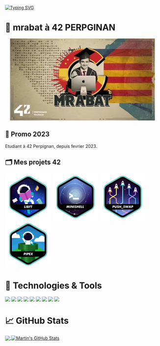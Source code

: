 [![Typing SVG](https://readme-typing-svg.demolab.com?font=Fira+Code&pause=1000&color=F79E27&random=true&width=435&lines=Reactjs+ReacjtNative+Nextjs;Student+at+42+perpignan)](https://git.io/typing-svg)

# 🎒 mrabat à 42 PERPGINAN

<p align="center">
	<img src="src/mrabat.jpg" alt="mrabat"/>
</p>

## 📅 Promo 2023

Etudiant à 42 Perpignan, depuis fevrier 2023.

## 🗂️ Mes projets 42

[![libft](src/libft.png)](https://github.com/rabatm/libft)
[![minishell](src/minishell.png)](https://github.com/rabatm/42_Minishell)
[![pushswap](src/PushSwap.png)](https://github.com/rabatm/42_push_swap)
[![pipex](src/pipex.png)](https://github.com/rabatm/pipex_42)

# 🔧 Technologies & Tools

![](https://img.shields.io/badge/OS-Linux-informational?style=flat&logo=linux&logoColor=white&color=2bbc8a)
![](https://img.shields.io/badge/Editor-VSCode-informational?style=flat&logo=visual-studio-code&logoColor=white&color=2bbc8a)
![](https://img.shields.io/badge/Code-C-informational?style=flat&logo=c&logoColor=white&color=2bbc8a)
![](https://img.shields.io/badge/Code-C%2B%2B-information?style=flat&logo=c%2B%2B&logoColor=white&color=2bbc8a)
![](https://img.shields.io/badge/Code-React-informational?style=flat&logo=react&logoColor=white&color=2bbc8a)
![](https://img.shields.io/badge/Code-Next-informational?style=flat&logo=next.js&logoColor=white&color=2bbc8a)
![](https://img.shields.io/badge/Code-ReactNative-informational?style=flat&logo=react&logoColor=white&color=2bbc8a)
![](https://img.shields.io/badge/Code-Node-informational?style=flat&logo=node.js&logoColor=white&color=2bbc8a)
![](https://img.shields.io/badge/Tool-Docker-information?style=flat&logo=docker&logoColor=white&color=2bbc8a)

# &#x1f4c8; GitHub Stats

<a href="https://github.com/rabatm/rabatm">
  <img align="center" src="https://github-readme-stats.vercel.app/api/top-langs/?username=rabatm&hide=java,html,tex&title_color=ffffff&text_color=c9cacc&icon_color=2bbc8a&bg_color=1d1f21&langs_count=3" />
</a>
<a href="https://github.com/rabatm/rabatm">
  <img align="center" src="https://github-readme-stats.vercel.app/api?username=rabatm&show_icons=true&line_height=27&count_private=true&title_color=ffffff&text_color=c9cacc&icon_color=2bbc8a&bg_color=1d1f21" alt="Martin's GitHub Stats" />
</a>
<!--
**rabatm/rabatm** is a ✨ _special_ ✨ repository because its `README.md` (this file) appears on your GitHub profile.

Here are some ideas to get you started:

- 🔭 I’m currently working on ...
- 🌱 I’m currently learning ...
- 👯 I’m looking to collaborate on ...
- 🤔 I’m looking for help with ...
- 💬 Ask me about ...
- 📫 How to reach me: ...
- 😄 Pronouns: ...
- ⚡ Fun fact: ...
  -->
